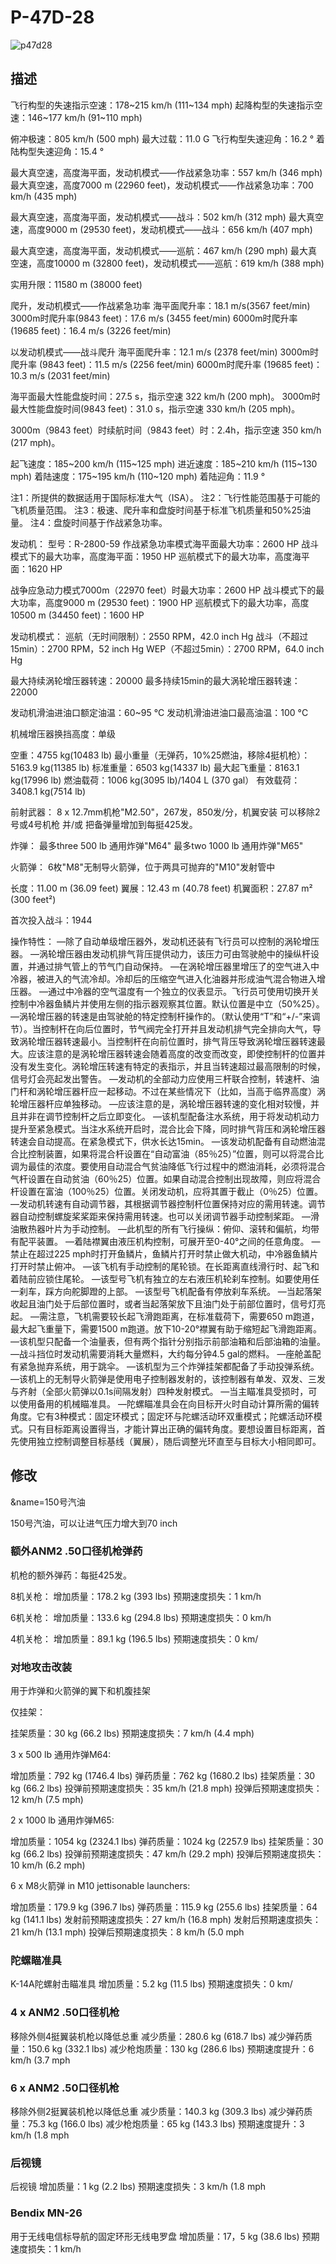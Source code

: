 # P-47D-28

![p47d28](../images/p47d28.png)

## 描述

飞行构型的失速指示空速：178~215 km/h (111~134 mph)
起降构型的失速指示空速：146~177 km/h (91~110 mph)

俯冲极速：805 km/h (500 mph)
最大过载：11.0 G
飞行构型失速迎角：16.2 °
着陆构型失速迎角：15.4 °

最大真空速，高度海平面，发动机模式——作战紧急功率：557 km/h (346 mph)
最大真空速，高度7000 m (22960 feet)，发动机模式——作战紧急功率：700 km/h (435 mph)

最大真空速，高度海平面，发动机模式——战斗：502 km/h (312 mph)
最大真空速，高度9000 m (29530 feet)，发动机模式——战斗：656 km/h (407 mph)

最大真空速，高度海平面，发动机模式——巡航：467 km/h (290 mph)
最大真空速，高度10000 m (32800 feet)，发动机模式——巡航：619 km/h (388 mph)

实用升限：11580 m (38000 feet)

爬升，发动机模式——作战紧急功率
海平面爬升率：18.1 m/s(3567 feet/min)
3000m时爬升率(9843 feet)：17.6 m/s (3455 feet/min)
6000m时爬升率(19685 feet)：16.4 m/s (3226 feet/min)

以发动机模式——战斗爬升
海平面爬升率：12.1 m/s (2378 feet/min)
3000m时爬升率 (9843 feet)：11.5 m/s (2256 feet/min)
6000m时爬升率 (19685 feet)：10.3 m/s (2031 feet/min)

海平面最大性能盘旋时间：27.5 s，指示空速 322 km/h (200 mph)。
3000m时最大性能盘旋时间(9843 feet)：31.0 s，指示空速 330 km/h (205 mph)。

3000m（9843 feet）时续航时间（9843 feet）时：2.4h，指示空速 350 km/h (217 mph)。

起飞速度：185~200 km/h (115~125 mph)
进近速度：185~210 km/h (115~130 mph)
着陆速度：175~195 km/h (110~120 mph)
着陆迎角：11.9 °

注1：所提供的数据适用于国际标准大气（ISA）。
注2：飞行性能范围基于可能的飞机质量范围。
注3：极速、爬升率和盘旋时间基于标准飞机质量和50%25油量。
注4：盘旋时间基于作战紧急功率。

发动机：
型号：R-2800-59
作战紧急功率模式海平面最大功率：2600 HP
战斗模式下的最大功率，高度海平面：1950 HP
巡航模式下的最大功率，高度海平面：1620 HP

战争应急动力模式7000m（22970 feet）时最大功率：2600 HP
战斗模式下的最大功率，高度9000 m (29530 feet)：1900 HP
巡航模式下的最大功率，高度10500 m (34450 feet)：1600 HP

发动机模式：
巡航（无时间限制）：2550 RPM，42.0 inch Hg
战斗（不超过15min）：2700 RPM，52 inch Hg
WEP（不超过5min）：2700 RPM，64.0 inch Hg

最大持续涡轮增压器转速：20000
最多持续15min的最大涡轮增压器转速：22000

发动机滑油进油口额定油温：60~95 °C
发动机滑油进油口最高油温：100 °C

机械增压器换挡高度：单级

空重：4755 kg(10483 lb)
最小重量（无弹药，10%25燃油，移除4挺机枪）：5163.9 kg(11385 lb)
标准重量：6503 kg(14337 lb)
最大起飞重量：8163.1 kg(17996 lb)
燃油载荷：1006 kg(3095 lb)/1404 L (370 gal）
有效载荷：3408.1 kg(7514 lb)

前射武器：
8 x 12.7mm机枪"M2.50"，267发，850发/分，机翼安装
可以移除2号或4号机枪 并/或 把备弹量增加到每挺425发。

炸弹：
最多three 500 lb 通用炸弹"M64"
最多two 1000 lb 通用炸弹"M65"

火箭弹：
6枚"M8"无制导火箭弹，位于两具可抛弃的"M10"发射管中

长度：11.00 m (36.09 feet)
翼展：12.43 m (40.78 feet)
机翼面积：27.87 m² (300 feet²)

首次投入战斗：1944

操作特性：
—除了自动单级增压器外，发动机还装有飞行员可以控制的涡轮增压器。
—涡轮增压器由发动机排气背压提供动力，该压力可由驾驶舱中的操纵杆设置，并通过排气管上的节气门自动保持。
—在涡轮增压器里增压了的空气进入中冷器，被进入的气流冷却。冷却后的压缩空气进入化油器并形成油气混合物进入增压器。
—通过中冷器的空气温度有一个独立的仪表显示。飞行员可使用切换开关控制中冷器鱼鳞片并使用左侧的指示器观察其位置。默认位置是中立（50%25）。
—涡轮增压器的转速是由驾驶舱的特定控制杆操作的。（默认使用“T”和“+/-”来调节）。当控制杆在向后位置时，节气阀完全打开并且发动机排气完全排向大气，导致涡轮增压器转速最小。当控制杆在向前位置时，排气背压导致涡轮增压器转速最大。应该注意的是涡轮增压器转速会随着高度的改变而改变，即使控制杆的位置并没有发生变化。涡轮增压转速有特定的表指示，并且当转速超过最高限制的时候，信号灯会亮起发出警告。
—发动机的全部动力应使用三杆联合控制，转速杆、油门杆和涡轮增压器杆应一起移动。不过在某些情况下（比如，当高于临界高度）涡轮增压器杆应单独移动。
—应该注意的是，涡轮增压器转速的变化相对较慢，并且并非在调节控制杆之后立即变化。
—该机型配备注水系统，用于将发动机动力提升至紧急模式。当注水系统开启时，混合比会下降，同时排气背压和涡轮增压器转速会自动提高。在紧急模式下，供水长达15min。
—该发动机配备有自动燃油混合比控制装置，如果将混合杆设置在“自动富油（85％25）”位置，则可以将混合比调为最佳的浓度。要使用自动混合气贫油降低飞行过程中的燃油消耗，必须将混合气杆设置在自动贫油（60％25）位置。如果自动混合控制出现故障，则应将混合杆设置在富油（100％25）位置。关闭发动机，应将其置于截止（0％25）位置。
—发动机转速有自动调节器，其根据调节器控制杆位置保持对应的需用转速。调节器自动控制螺旋桨桨距来保持需用转速。也可以关闭调节器手动控制桨距。
—滑油散热器叶片为手动控制。
—此机型的所有飞行操纵：俯仰、滚转和偏航，均带有配平装置。
—着陆襟翼由液压机构控制，可展开至0-40°之间的任意角度。
—禁止在超过225 mph时打开鱼鳞片，鱼鳞片打开时禁止做大机动，中冷器鱼鳞片打开时禁止俯冲。
—该飞机有手动控制的尾轮锁。在长距离直线滑行时、起飞和着陆前应锁住尾轮。
—该型号飞机有独立的左右液压机轮刹车控制。如要使用任一刹车，踩方向舵脚蹬的上部。
—该型号飞机配备有停放刹车系统。
—当起落架收起且油门处于后部位置时，或者当起落架放下且油门处于前部位置时，信号灯亮起。
—需注意，飞机需要较长起飞滑跑距离，在标准载荷下，需要650 m跑道，最大起飞重量下，需要1500 m跑道。放下10-20°襟翼有助于缩短起飞滑跑距离。 
—该机型只配备一个油量表，但有两个指针分别指示前部油箱和后部油箱的油量。
—战斗挡位时发动机需要消耗大量燃料，大约每分钟4.5 gal的燃料。
—座舱盖配有紧急抛弃系统，用于跳伞。
—该机型为三个炸弹挂架都配备了手动投弹系统。
—该机上的无制导火箭弹是使用电子控制器发射的，该控制器有单发、双发、三发与齐射（全部火箭弹以0.1s间隔发射）四种发射模式。
—当主瞄准具受损时，可以使用备用的机械瞄准具。
—陀螺瞄准具会在向目标开火时自动计算所需的偏转角度。它有3种模式：固定环模式；固定环与陀螺活动环双重模式；陀螺活动环模式。只有目标距离设置得当，才能计算出正确的偏转角度。要想设置目标距离，首先使用独立控制调整目标基线（翼展），随后调整光环直至与目标大小相同即可。

## 修改
&name=150号汽油

150号汽油，可以让进气压力增大到70 inch
### 额外ANM2 .50口径机枪弹药

机枪的额外弹药：每挺425发。

8机关枪：
增加质量：178.2 kg (393 lbs)
预期速度损失：1 km/h

6机关枪：
增加质量：133.6 kg (294.8 lbs)
预期速度损失：0 km/h

4机关枪：
增加质量：89.1 kg (196.5 lbs)
预期速度损失：0 km/
### 对地攻击改装

用于炸弹和火箭弹的翼下和机腹挂架

仅挂架：

挂架质量：30 kg (66.2 lbs)
预期速度损失：7 km/h (4.4 mph)

3 x 500 lb 通用炸弹M64:

增加质量：792 kg (1746.4 lbs)
弹药质量：762 kg (1680.2 lbs)
挂架质量：30 kg (66.2 lbs)
投弹前预期速度损失：35 km/h (21.8 mph)
投弹后预期速度损失：12 km/h (7.5 mph) 

2 x 1000 lb 通用炸弹M65:

增加质量：1054 kg (2324.1 lbs)
弹药质量：1024 kg (2257.9 lbs)
挂架质量：30 kg (66.2 lbs)
投弹前预期速度损失：47 km/h (29.2 mph)
投弹后预期速度损失：10 km/h (6.2 mph)

6 x M8火箭弹 in M10 jettisonable launchers:

增加质量：179.9 kg (396.7 lbs)
弹药质量：115.9 kg (255.6 lbs)
挂架质量：64 kg (141.1 lbs)
发射前预期速度损失：27 km/h (16.8 mph)
发射后预期速度损失：21 km/h (13.1 mph)
投弹后预期速度损失：8 km/h (5.0 mph
### 陀螺瞄准具

K-14A陀螺射击瞄准具
增加质量：5.2 kg (11.5 lbs)
预期速度损失：0 km/
### 4 x ANM2 .50口径机枪

移除外侧4挺翼装机枪以降低总重
减少质量：280.6 kg (618.7 lbs)
减少弹药质量：150.6 kg (332.1 lbs)
减少枪炮质量：130 kg (286.6 lbs)
预期速度提升：6 km/h (3.7 mph
### 6 x ANM2 .50口径机枪

移除外侧2挺翼装机枪以降低总重
减少质量：140.3 kg (309.3 lbs)
减少弹药质量：75.3 kg (166.0 lbs)
减少枪炮质量：65 kg (143.3 lbs)
预期速度提升：3 km/h (1.8 mph
### 后视镜

后视镜
增加质量：1 kg (2.2 lbs)
预期速度损失：3 km/h (1.8 mph
### Bendix MN-26

用于无线电信标导航的固定环形无线电罗盘
增加质量：17，5 kg (38.6 lbs)
预期速度损失：1 km/h